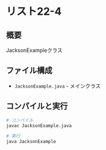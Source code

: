 # リスト22-4

## 概要
JacksonExampleクラス

## ファイル構成
- `JacksonExample.java` - メインクラス

## コンパイルと実行
```bash
# コンパイル
javac JacksonExample.java

# 実行
java JacksonExample
```
